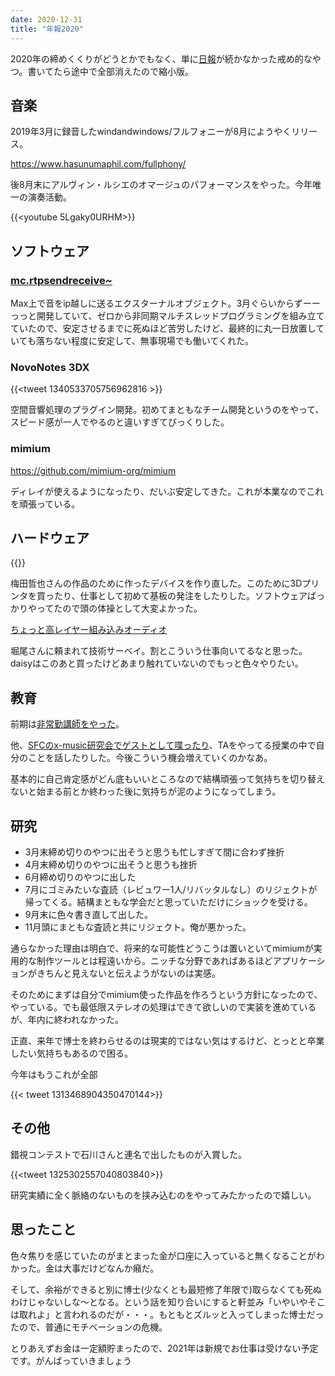```yaml
---
date: 2020-12-31
title: "年報2020"
---
```


2020年の締めくくりがどうとかでもなく、単に[日報](https://matsuuratomoya.com/nippou/)が続かなかった戒め的なやつ。書いてたら途中で全部消えたので縮小版。



## 音楽

2019年3月に録音したwindandwindows/フルフォニーが8月にようやくリリース。

https://www.hasunumaphil.com/fullphony/

後8月末にアルヴィン・ルシエのオマージュのパフォーマンスをやった。今年唯一の演奏活動。

{{<youtube 5Lgaky0URHM>}}



## ソフトウェア

### [mc.rtpsendreceive~](https://github.com/tomoyanonymous/rtpsendreceive)

Max上で音をip越しに送るエクスターナルオブジェクト。3月ぐらいからずーーっっと開発していて、ゼロから非同期マルチスレッドプログラミングを組み立てていたので、安定させるまでに死ぬほど苦労したけど、最終的に丸一日放置していても落ちない程度に安定して、無事現場でも働いてくれた。

### NovoNotes 3DX

{{<tweet 1340533705756962816 >}}

空間音響処理のプラグイン開発。初めてまともなチーム開発というのをやって、スピード感が一人でやるのと違いすぎてびっくりした。

### mimium

https://github.com/mimium-org/mimium

ディレイが使えるようになったり、だいぶ安定してきた。これが本業なのでこれを頑張っている。



## ハードウェア

{{<instagram CF9JygnDYnu hidecaption>}}

梅田哲也さんの作品のために作ったデバイスを作り直した。このために3Dプリンタを買ったり、仕事として初めて基板の発注をしたりした。ソフトウェアばっかりやってたので頭の体操として大変よかった。

[ちょっと高レイヤー組み込みオーディオ](https://speakerdeck.com/tomoyanonymous/a-bit-high-layer-audio-embedded-platforms-in-2020)

堀尾さんに頼まれて技術サーベイ。割とこういう仕事向いてるなと思った。daisyはこのあと買ったけどあまり触れていないのでもっと色々やりたい。



## 教育

前期は[非常勤講師をやった](https://matsuuratomoya.com/blog/2020-08-06/first-teaching/)。

他、[SFCのx-music研究会でゲストとして喋ったり](https://speakerdeck.com/tomoyanonymous/can-we-seriously-change-music)、TAをやってる授業の中で自分のことを話したりした。今後こういう機会増えていくのかなあ。

基本的に自己肯定感がどん底もいいところなので結構頑張って気持ちを切り替えないと始まる前とか終わった後に気持ちが泥のようになってしまう。

## 研究

- 3月末締め切りのやつに出そうと思うも忙しすぎて間に合わず挫折
- 4月末締め切りのやつに出そうと思うも挫折
- 6月締め切りのやつに出した
- 7月にゴミみたいな査読（レビュワー1人/リバッタルなし）のリジェクトが帰ってくる。結構まともな学会だと思っていただけにショックを受ける。
- 9月末に色々書き直して出した。
- 11月頭にまともな査読と共にリジェクト。俺が悪かった。

通らなかった理由は明白で、将来的な可能性どうこうは置いといてmimiumが実用的な制作ツールとは程遠いから。ニッチな分野であればあるほどアプリケーションがきちんと見えないと伝えようがないのは実感。

そのためにまずは自分でmimium使った作品を作ろうという方針になったので、やっている。でも最低限ステレオの処理はできて欲しいので実装を進めているが、年内に終われなかった。

正直、来年で博士を終わらせるのは現実的ではない気はするけど、とっとと卒業したい気持ちもあるので困る。

今年はもうこれが全部

{{< tweet 1313468904350470144>}}

## その他

錯視コンテストで石川さんと連名で出したものが入賞した。

{{<tweet 1325302557040803840>}}

研究実績に全く脈絡のないものを挟み込むのをやってみたかったので嬉しい。



## 思ったこと

色々焦りを感じていたのがまとまった金が口座に入っていると無くなることがわかった。金は大事だけどなんか癪だ。

そして、余裕ができると別に博士(少なくとも最短修了年限で)取らなくても死ぬわけじゃないしな〜となる。という話を知り合いにすると軒並み「いやいやそこは取れよ」と言われるのだが・・・。もともとズルッと入ってしまった博士だったので、普通にモチベーションの危機。

とりあえずお金は一定額貯まったので、2021年は新規でお仕事は受けない予定です。がんばっていきましょう